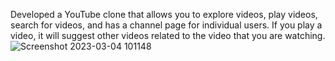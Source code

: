 Developed a YouTube clone that allows you to explore videos, play videos, search for videos, and has a channel page for individual users. If you play a video, it will suggest other videos related to the video that you are watching. 
![Screenshot 2023-03-04 101148](https://user-images.githubusercontent.com/86241333/222876211-080bf5c1-60a5-47e2-a487-4a085207f60d.png)

